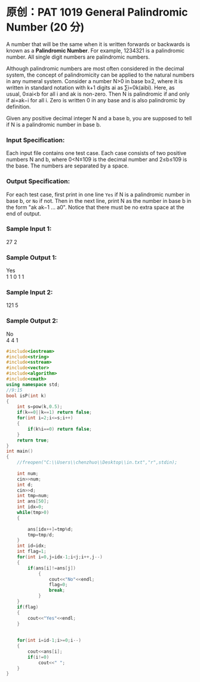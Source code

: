 # 原创：PAT 1019 General Palindromic Number (20 分)

A number that will be the same when it is written forwards or backwards is known as a **Palindromic Number**. For example, 1234321 is a palindromic number. All single digit numbers are palindromic numbers.

Although palindromic numbers are most often considered in the decimal system, the concept of palindromicity can be applied to the natural numbers in any numeral system. Consider a number N&gt;0 in base b≥2, where it is written in standard notation with k+1 digits a​i​​ as ∑​i=0​k​​(a​i​​b​i​​). Here, as usual, 0≤a​i​​&lt;b for all i and a​k​​ is non-zero. Then N is palindromic if and only if a​i​​=a​k−i​​ for all i. Zero is written 0 in any base and is also palindromic by definition.

Given any positive decimal integer N and a base b, you are supposed to tell if N is a palindromic number in base b.

### Input Specification:

Each input file contains one test case. Each case consists of two positive numbers N and b, where 0&lt;N≤10​9​​ is the decimal number and 2≤b≤10​9​​ is the base. The numbers are separated by a space.

### Output Specification:

For each test case, first print in one line `Yes` if N is a palindromic number in base b, or `No` if not. Then in the next line, print N as the number in base b in the form "a​k​​ a​k−1​​ ... a​0​​". Notice that there must be no extra space at the end of output.

### Sample Input 1:
27 2  

### Sample Output 1:
Yes  
1 1 0 1 1
### Sample Input 2:
121 5

### Sample Output 2:
No  
4 4 1

```c++
#include<iostream>
#include<string>
#include<sstream>
#include<vector>
#include<algorithm>
#include<cmath>
using namespace std;
//9:15
bool isP(int k)
{
	int s=pow(k,0.5);
	if(k==0||k==1) return false;
	for(int i=2;i<=s;i++)
	{
		if(k%i==0) return false;	
	}
	return true;
}
int main()
{
	//freopen("C:\\Users\\chenzhuo\\Desktop\\in.txt","r",stdin);
	
	int num;
	cin>>num;
	int d;
	cin>>d;
	int tmp=num;
	int ans[50];
	int idx=0;
	while(tmp>0)
	{
		
		ans[idx++]=tmp%d;
		tmp=tmp/d;
	}
	int id=idx;
	int flag=1;
	for(int i=0,j=idx-1;i<j;i++,j--)
	{
		if(ans[i]!=ans[j])
			{
				cout<<"No"<<endl;
				flag=0;
				break;
			}
	}
	if(flag)
	{
		cout<<"Yes"<<endl;
	}
		
		
	for(int i=id-1;i>=0;i--)
	{
		cout<<ans[i];
		if(i!=0)
			cout<<" ";
	}
}
```
 
